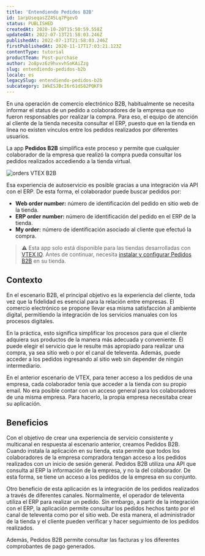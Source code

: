 ```yaml
---
title: 'Entendiendo Pedidos B2B'
id: 1arpUseqasZZ45Lq7PgevO
status: PUBLISHED
createdAt: 2020-10-20T15:50:59.558Z
updatedAt: 2022-07-13T21:58:03.246Z
publishedAt: 2022-07-13T21:58:03.246Z
firstPublishedAt: 2020-11-17T17:03:21.123Z
contentType: tutorial
productTeam: Post-purchase
author: 2o8pvz6z9hvxvhSoKAiZzg
slug: entendiendo-pedidos-b2b
locale: es
legacySlug: entendiendo-pedidos-b2b
subcategory: 1WkESJBcI6r61dS82PQKF9
---
```


En una operación de comercio electrónico B2B, habitualmente se necesita informar el status de un pedido a colaboradores  de la empresa que no fueron responsables por realizar la compra. Para eso, el equipo de atención al cliente de la tienda necesita consultar el ERP, puesto que en la tienda en línea no existen vínculos entre los pedidos realizados por diferentes usuarios.

La app **Pedidos B2B** simplifica este proceso y permite que cualquier colaborador de la empresa que realizó la compra  pueda consultar los pedidos realizados accediendo a la tienda virtual.

![orders VTEX B2B](https://images.ctfassets.net/alneenqid6w5/VNG3045dKhkQBgG1ZTxOl/d239fe8c9794fb3aa7fb29a4c0623635/Screenshot_2020-10-20_VTEX_B2B.png)

Esa experiencia de autoservicio es posible gracias a una integración vía API con el ERP. De esta forma, el colaborador puede buscar pedidos por: 

- **Web order number:** número de identificación del pedido en sitio web de la tienda.
- **ERP order number:** número de identificación del pedido en el ERP de la tienda.
- **My order:** número de identificación asociado al cliente que efectuó la compra.

>⚠️ Esta app solo está disponible para las tiendas desarrolladas con 
>     [VTEX IO](https://vtex.com/br-pt/store-framework/).
> Antes de continuar, necesita <a href = "https://developers.vtex.com/vtex-developer-docs/docs/querying-b2b-order-statuses">instalar y configurar Pedidos B2B</a> en su tienda.

## Contexto

En el escenario B2B, el principal objetivo es la experiencia del cliente, toda vez que la fidelidad es esencial para la relación entre empresas. El comercio electrónico se propone llevar esa misma satisfacción al ambiente digital, permitiendo la integración de los servicios manuales con los procesos digitales.

En la práctica, esto significa simplificar los procesos para que el cliente adquiera sus productos de la manera más adecuada y conveniente. Él puede elegir el servicio que le resulte más apropiado para realizar una compra, ya sea sitio web o por el canal de televenta. Además, puede acceder a los pedidos ingresando al sitio web sin depender de ningún intermediario.

En el anterior escenario de VTEX, para tener acceso a los pedidos de una empresa, cada colaborador tenía que acceder a la tienda con su propio email. No era posible contar con un acceso general para los colaboradores de una misma empresa. Para hacerlo, la propia empresa necesitaba crear su aplicación.

## Beneficios

Con el objetivo de crear una experiencia de servicio consistente y multicanal en respuesta al escenario anterior, creamos Pedidos B2B. Cuando instala la aplicación en su tienda, esta permite que todos los colaboradores de la empresa compradora tengan acceso a los pedidos realizados con un inicio de sesión general. Pedidos B2B utiliza una API que consulta al ERP la información de la empresa, y no la del colaborador. De esta forma, se tiene un acceso a los pedidos de la empresa en su conjunto. 

Otro beneficio de esta aplicación es la integración de los pedidos realizados a través de diferentes canales. Normalmente, el operador de televenta utiliza el ERP para realizar un pedido. Sin embargo, a partir de la integración con el ERP, la aplicación permite consultar los pedidos hechos tanto por el canal de televenta como por el sitio web. De esta manera, el administrador de la tienda y el cliente pueden verificar y hacer seguimiento de los pedidos realizados.

Además, Pedidos B2B permite consultar las facturas y los diferentes comprobantes de pago generados.

